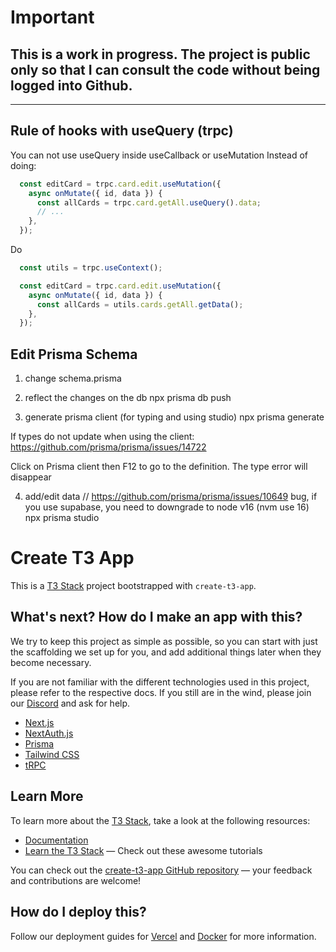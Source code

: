 # Important

## This is a work in progress. The project is public only so that I can consult the code without being logged into Github.


---

## Rule of hooks with useQuery (trpc)

You can not use useQuery inside useCallback or useMutation
Instead of doing:

```ts
  const editCard = trpc.card.edit.useMutation({
    async onMutate({ id, data }) {
      const allCards = trpc.card.getAll.useQuery().data;
      // ...
    },
  });
```

Do
```ts
  const utils = trpc.useContext();

  const editCard = trpc.card.edit.useMutation({
    async onMutate({ id, data }) {
      const allCards = utils.cards.getAll.getData();
    },
  });
```

## Edit Prisma Schema

1) change schema.prisma

2) reflect the changes on the db
npx prisma db push

3) generate prisma client (for typing and using studio)
npx prisma generate

If types do not update when using the client:
https://github.com/prisma/prisma/issues/14722

Click on Prisma client then F12 to go to the definition.
The type error will disappear

4) add/edit data
// https://github.com/prisma/prisma/issues/10649
bug, if you use supabase, you need to downgrade to node v16 (nvm use 16)
npx prisma studio

# Create T3 App

This is a [T3 Stack](https://create.t3.gg/) project bootstrapped with `create-t3-app`.

## What's next? How do I make an app with this?

We try to keep this project as simple as possible, so you can start with just the scaffolding we set up for you, and add additional things later when they become necessary.

If you are not familiar with the different technologies used in this project, please refer to the respective docs. If you still are in the wind, please join our [Discord](https://t3.gg/discord) and ask for help.

- [Next.js](https://nextjs.org)
- [NextAuth.js](https://next-auth.js.org)
- [Prisma](https://prisma.io)
- [Tailwind CSS](https://tailwindcss.com)
- [tRPC](https://trpc.io)

## Learn More

To learn more about the [T3 Stack](https://create.t3.gg/), take a look at the following resources:

- [Documentation](https://create.t3.gg/)
- [Learn the T3 Stack](https://create.t3.gg/en/faq#what-learning-resources-are-currently-available) — Check out these awesome tutorials

You can check out the [create-t3-app GitHub repository](https://github.com/t3-oss/create-t3-app) — your feedback and contributions are welcome!

## How do I deploy this?

Follow our deployment guides for [Vercel](https://create.t3.gg/en/deployment/vercel) and [Docker](https://create.t3.gg/en/deployment/docker) for more information.
